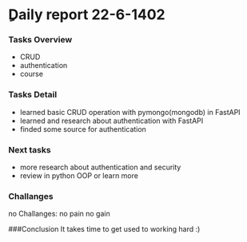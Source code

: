# ِDaily report  22-6-1402

### Tasks Overview
* CRUD
* authentication
* course

### Tasks Detail
* learned basic CRUD operation with pymongo(mongodb) in FastAPI
* learned and research about authentication with FastAPI
* finded some source for authentication 


### Next tasks
* more research about authentication and security
* review in python OOP or learn more


### Challanges
no Challanges: no pain no gain

###Conclusion
It takes time to get used to working hard :)
